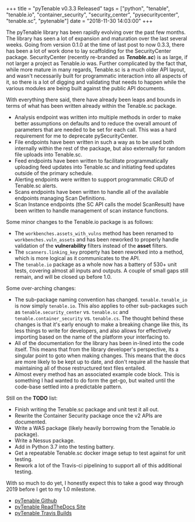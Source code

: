 +++
title = "pyTenable v0.3.3 Released"
tags = ["python", "tenable", "tenable.io", "container_security", "security_center", "pysecuritycenter", "tenable.sc", "pytenable"]
date = "2018-11-30 14:03:00"
+++

The pyTenable library has been rapidly evolving over the past few months.  The library has seen a lot of expansion and maturation over the last several weeks.  Going from version 0.1.0 at the time of last post to now 0.3.3, there has been a lot of work done to lay scaffolding for the SecurityCenter package.  SecurityCenter (recently re-branded as _**Tenable.sc**_) is as large, if not larger a project as Tenable.io was.  Further complicated by the fact that, while more mature in many regards, Tenable.sc is a much older API layout, and wasn't necessarily built for programmatic interaction into all aspects of it, so there is a lot of digging and validating that needs to happen while the various modules are being built against the public API documents.

With everything there said, there have already been leaps and bounds in terms of what has been written already within the Tenable.sc package.

* Analysis endpoint was written into multiple methods in order to make better assumptions on defaults and to reduce the overall amount of parameters that are needed to be set for each call.  This was a hard requirement for me to deprecate pySecurityCenter.
* File endpoints have been written in such a way as to be used both internally within the rest of the package, but also externally for random file uploads into Tenable.sc.
* Feed endpoints have been written to facilitate programmatically uploading feed updates into Tenable.sc and initiating feed updates outside of the primary schedule.
* Alerting endpoints were written to support programmatic CRUD of Tenable.sc alerts.
* Scans endpoints have been written to handle all of the available endpoints managing Scan Definitions.
* Scan Instance endpoints (the SC API calls the model ScanResult) have been written to handle management of scan instance functions.

Some minor changes to the Tenable.io package is as follows:

* The `workbenches.assets_with_vulns` method has been renamed to `workbenches.vuln_assets` and has been reworked to properly handle validation of the **vulnerability** filters instead of the **asset** filters.
* The `scanners.linking_key` property has been reworked into a method, which is more logical as it communicates to the API.
* The `tenable.io` package as a whole now has a battery of 530+ unit tests, covering almost all inputs and outputs.  A couple of small gaps still remain, and will be closed up before 1.0.

Some over-arching changes:

* The sub-package naming convention has changed.  `tenable.tenable_io` is now simply `tenable.io`.  This also applies to other sub-packages such as `tenable.security_center` vs. `tenable.sc` and `tenable.container_security` vs. `tenable.cs`.  The thought behind these changes is that it's early enough to make a breaking change like this, its less things to write for developers, and also allows for effectively importing based on the name of the platform your interfacing to.
* All of the documentation for the library has been in-lined into the code itself.  This means that from the library developer's perspective, its a singular point to goto when making changes.  This means that the docs are more likely to be kept up to date, and don't require all the hassle that maintaining all of those restructured text files entailed.
* Almost every method has an associated example code block.  This is something I had wanted to do form the get-go, but waited until the code-base settled into a predictable pattern.

Still on the **TODO** list:

* Finish writing the Tenable.sc package and unit test it all out.
* Rewrite the Container Security package once the v2 APIs are documented.
* Write a WAS package (likely heavily borrowing from the Tenable.io package).
* Write a Nessus package.
* Add in Python 3.7 into the testing battery.
* Get a repeatable Tenable.sc docker image setup to test against for unit testing.
* Rework a lot of the Travis-ci pipelining to support all of this additional testing.

With so much to do yet, I honestly expect this to take a good way through 2019 before I get to my 1.0 milestone.

* [pyTenable Github](https://github.com/tenable/pyTenable)
* [pyTenable ReadTheDocs Site](https://pytenable.readthedocs.io)
* [pyTenable Travis Builds](https://travis-ci.org/tenable/pyTenable)